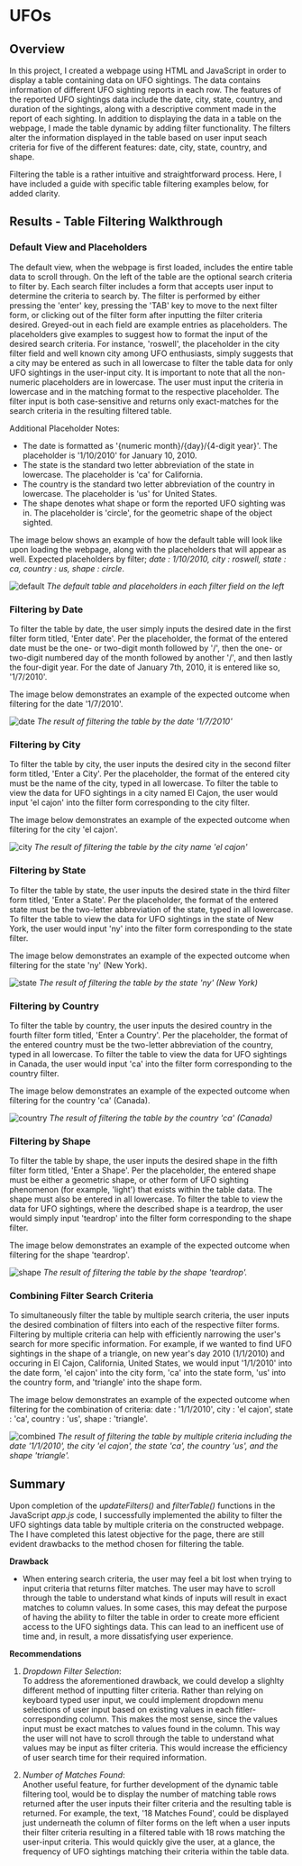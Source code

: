 # UFOs

## Overview

In this project, I created a webpage using HTML and JavaScript in order to display a table containing data on UFO sightings. The data contains information of different UFO sighting reports in each row. The features of the reported UFO sightings data include the date, city, state, country, and duration of the sightings, along with a descriptive comment made in the report of each sighting. In addition to displaying the data in a table on the webpage, I made the table dynamic by adding filter functionality. The filters alter the information displayed in the table based on user input seach criteria for five of the different features: date, city, state, country, and shape.

Filtering the table is a rather intuitive and straightforward process. Here, I have included a guide with specific table filtering examples below, for added clarity.

## Results - Table Filtering Walkthrough

### Default View and Placeholders

The default view, when the webpage is first loaded, includes the entire table data to scroll through. On the left of the table are the optional search criteria to filter by. Each search filter includes a form that accepts user input to determine the criteria to search by. The filter is performed by either pressing the 'enter' key, pressing the 'TAB' key to move to the next filter form, or clicking out of the filter form after inputting the filter criteria desired. Greyed-out in each field are example entries as placeholders. The placeholders give examples to suggest how to format the input of the desired search criteria. For instance, 'roswell', the placeholder in the city filter field and well known city among UFO enthusiasts, simply suggests that a city may be entered as such in all lowercase to filter the table data for only UFO sightings in the user-input city. It is important to note that all the non-numeric placeholders are in lowercase. The user must input the criteria in lowercase and in the matching format to the respective placeholder. The filter input is both case-sensitive and returns only exact-matches for the search criteria in the resulting filtered table.

Additional Placeholder Notes:

* The date is formatted as '{numeric month}/{day}/{4-digit year}'. The placeholder is '1/10/2010' for January 10, 2010.
* The state is the standard two letter abbreviation of the state in lowercase. The placeholder is 'ca' for California.
* The country is the standard two letter abbreviation of the country in lowercase. The placeholder is 'us' for United States.
* The shape denotes what shape or form the reported UFO sighting was in. The placeholder is 'circle', for the geometric shape of the object sighted.

The image below shows an example of how the default table will look like upon loading the webpage, along with the placeholders that will appear as well. Expected placeholders by filter; *date : 1/10/2010, city : roswell, state : ca, country : us, shape : circle*.

![default](filtering_walkthrough_images/default_view.png)
*The default table and placeholders in each filter field on the left*

### Filtering by Date

To filter the table by date, the user simply inputs the desired date in the first filter form titled, 'Enter date'. Per the placeholder, the format of the entered date must be the one- or two-digit month followed by '/', then the one- or two-digit numbered day of the month followed by another '/', and then lastly the four-digit year. For the date of January 7th, 2010, it is entered like so, '1/7/2010'.

The image below demonstrates an example of the expected outcome when filtering for the date '1/7/2010'.

![date](filtering_walkthrough_images/date_filter.png)
*The result of filtering the table by the date '1/7/2010'*

### Filtering by City

To filter the table by city, the user inputs the desired city in the second filter form titled, 'Enter a City'. Per the placeholder, the format of the entered city must be the name of the city, typed in all lowercase. To filter the table to view the data for UFO sightings in a city named El Cajon, the user would input 'el cajon' into the filter form corresponding to the city filter.

The image below demonstrates an example of the expected outcome when filtering for the city 'el cajon'.

![city](filtering_walkthrough_images/city_filter.png)
*The result of filtering the table by the city name 'el cajon'*

### Filtering by State

To filter the table by state, the user inputs the desired state in the third filter form titled, 'Enter a State'. Per the placeholder, the format of the entered state must be the two-letter abbreviation of the state, typed in all lowercase. To filter the table to view the data for UFO sightings in the state of New York, the user would input 'ny' into the filter form corresponding to the state filter.

The image below demonstrates an example of the expected outcome when filtering for the state 'ny' (New York).

![state](filtering_walkthrough_images/state_filter.png)
*The result of filtering the table by the state 'ny' (New York)*

### Filtering by Country

To filter the table by country, the user inputs the desired country in the fourth filter form titled, 'Enter a Country'. Per the placeholder, the format of the entered country must be the two-letter abbreviation of the country, typed in all lowercase. To filter the table to view the data for UFO sightings in Canada, the user would input 'ca' into the filter form corresponding to the country filter.

The image below demonstrates an example of the expected outcome when filtering for the country 'ca' (Canada).

![country](filtering_walkthrough_images/country_filter.png)
*The result of filtering the table by the country 'ca' (Canada)*

### Filtering by Shape

To filter the table by shape, the user inputs the desired shape in the fifth filter form titled, 'Enter a Shape'. Per the placeholder, the entered shape must be either a geometric shape, or other form of UFO sighting phenomenon (for example, 'light') that exists within the table data. The shape must also be entered in all lowercase. To filter the table to view the data for UFO sightings, where the described shape is a teardrop, the user would simply input 'teardrop' into the filter form corresponding to the shape filter.

The image below demonstrates an example of the expected outcome when filtering for the shape 'teardrop'.

![shape](filtering_walkthrough_images/shape_filter.png)
*The result of filtering the table by the shape 'teardrop'.*

### Combining Filter Search Criteria

To simultaneously filter the table by multiple search criteria, the user inputs the desired combination of filters into each of the respective filter forms. Filtering by multiple criteria can help with efficiently narrowing the user's search for more specific information. For example, if we wanted to find UFO sightings in the shape of a triangle, on new year's day 2010 (1/1/2010) and occuring in El Cajon, California, United States, we would input '1/1/2010' into the date form, 'el cajon' into the city form, 'ca' into the state form, 'us' into the country form, and 'triangle' into the shape form.

The image below demonstrates an example of the expected outcome when filtering for the combination of criteria: date : '1/1/2010', city : 'el cajon', state : 'ca', country : 'us', shape : 'triangle'.

![combined](filtering_walkthrough_images/combined_filter.png)
*The result of filtering the table by multiple criteria including the date '1/1/2010', the city 'el cajon', the state 'ca', the country 'us', and the shape 'triangle'.*

## Summary

Upon completion of the *updateFilters()* and *filterTable()* functions in the JavaScript *app.js* code, I successfully implemented the ability to filter the UFO sightings data table by multiple criteria on the constructed webpage. The I have completed this latest objective for the page, there are still evident drawbacks to the method chosen for filtering the table. 

**Drawback**
* When entering search criteria, the user may feel a bit lost when trying to input criteria that returns filter matches. The user may have to scroll through the table to understand what kinds of inputs will result in exact matches to column values. In some cases, this may defeat the purpose of having the ability to filter the table in order to create more efficient access to the UFO sightings data. This can lead to an inefficent use of time and, in result, a more dissatisfying user experience.

**Recommendations** <br>
1. *Dropdown Filter Selection*: <br> 
To address the aforementioned drawback, we could develop a slighlty different method of inputting filter criteria. Rather than relying on keyboard typed user input, we could implement dropdown menu selections of user input based on existing values in each fitler-corresponding column. This makes the most sense, since the values input must be exact matches to values found in the column. This way the user will not have to scroll through the table to understand what values may be input as filter criteria. This would increase the efficiency of user search time for their required information.

2. *Number of Matches Found*: <br> 
Another useful feature, for further development of the dynamic table filtering tool, would be to display the number of matching table rows returned after the user inputs their filter criteria and the resulting table is returned. For example, the text, '18 Matches Found', could be displayed just underneath the column of filter forms on the left when a user inputs their filter criteria resulting in a filtered table with 18 rows matching the user-input criteria. This would quickly give the user, at a glance, the frequency of UFO sightings matching their criteria within the table data.